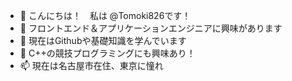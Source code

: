 - 👋 こんにちは！　私は @Tomoki826です！
- 👀 フロントエンド＆アプリケーションエンジニアに興味があります
- 🌱 現在はGithubや基礎知識を学んでいます
- 💞️ C++の競技プログラミングにも興味あり！
- 📫 現在は名古屋市在住、東京に憧れ

<!---
Tomoki826/Tomoki826 is a ✨ special ✨ repository because its `README.md` (this file) appears on your GitHub profile.
You can click the Preview link to take a look at your changes.
--->
